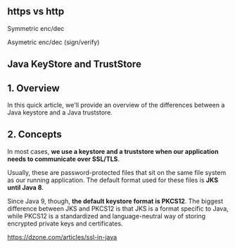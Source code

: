 ## https vs http

Symmetric enc/dec

Asymetric enc/dec (sign/verify)



## Java KeyStore and TrustStore

## 1. Overview

In this quick article, we'll provide an overview of the differences between a Java keystore and a Java truststore.

## 2. Concepts

In most cases, **we use a keystore and a truststore when our application needs to communicate over SSL/TLS**.

Usually, these are password-protected files that sit on the same file system as our running application. The default format used for these files is **JKS until Java 8**.

Since Java 9, though, **the default keystore format is PKCS12**. The biggest difference between JKS and PKCS12 is that JKS is a format specific to Java, while PKCS12 is a standardized and language-neutral way of storing encrypted private keys and certificates.





https://dzone.com/articles/ssl-in-java
